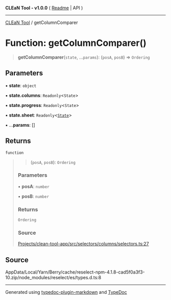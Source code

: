 **CLEaN Tool - v1.0.0** ( [Readme](../README.md) \| API )

***

[CLEaN Tool](../exports.md) / getColumnComparer

# Function: getColumnComparer()

> **getColumnComparer**(`state`, ...`params`): (`posA`, `posB`) => `Ordering`

## Parameters

▪ **state**: `object`

▪ **state.columns**: `Readonly`\<`State`\>

▪ **state.progress**: `Readonly`\<`State`\>

▪ **state.sheet**: `Readonly`\<[`State`](../interfaces/State.md)\>

▪ ...**params**: []

## Returns

`function`

> > (`posA`, `posB`): `Ordering`
>
> ### Parameters
>
> ▪ **posA**: `number`
>
> ▪ **posB**: `number`
>
> ### Returns
>
> `Ordering`
>
> ### Source
>
> [Projects/clean-tool-app/src/selectors/columns/selectors.ts:27](https://github.com/yuckyh/clean-tool-app/)
>

## Source

AppData/Local/Yarn/Berry/cache/reselect-npm-4.1.8-cad5f0a3f3-10.zip/node\_modules/reselect/es/types.d.ts:8

***

Generated using [typedoc-plugin-markdown](https://www.npmjs.com/package/typedoc-plugin-markdown) and [TypeDoc](https://typedoc.org/)
